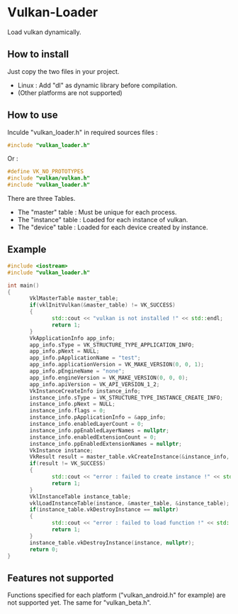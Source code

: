 # Vulkan-Loader
Load vulkan dynamically.

## How to install
Just copy the two files in your project.
- Linux : Add "dl" as dynamic library before compilation.
- (Other platforms are not supported)

## How to use
Inculde "vulkan_loader.h" in required sources files :
```cpp
#include "vulkan_loader.h"
```
Or :
```cpp
#define VK_NO_PROTOTYPES
#include "vulkan/vulkan.h"
#include "vulkan_loader.h"
```
There are three Tables.
 - The "master" table : Must be unique for each process.
 - The "instance" table : Loaded for each instance of vulkan.
 - The "device" table : Loaded for each device created by instance.

## Example
```cpp
#include <iostream>
#include "vulkan_loader.h"

int main()
{
       VklMasterTable master_table;
       if(vklInitVulkan(&master_table) != VK_SUCCESS)
       {
              std::cout << "vulkan is not installed !" << std::endl;
              return 1;
       }
       VkApplicationInfo app_info;
       app_info.sType = VK_STRUCTURE_TYPE_APPLICATION_INFO;
       app_info.pNext = NULL;
       app_info.pApplicationName = "test";
       app_info.applicationVersion = VK_MAKE_VERSION(0, 0, 1);
       app_info.pEngineName = "none";
       app_info.engineVersion = VK_MAKE_VERSION(0, 0, 0);
       app_info.apiVersion = VK_API_VERSION_1_2;
       VkInstanceCreateInfo instance_info;
       instance_info.sType = VK_STRUCTURE_TYPE_INSTANCE_CREATE_INFO;
       instance_info.pNext = NULL;
       instance_info.flags = 0;
       instance_info.pApplicationInfo = &app_info;
       instance_info.enabledLayerCount = 0;
       instance_info.ppEnabledLayerNames = nullptr;
       instance_info.enabledExtensionCount = 0;
       instance_info.ppEnabledExtensionNames = nullptr;
       VkInstance instance;
       VkResult result = master_table.vkCreateInstance(&instance_info, nullptr, &instance);
       if(result != VK_SUCCESS)
       {
              std::cout << "error : failed to create instance !" << std::endl;
              return 1;
       }
       VklInstanceTable instance_table;
       vklLoadInstanceTable(instance, &master_table, &instance_table);
       if(instance_table.vkDestroyInstance == nullptr)
       {
              std::cout << "error : failed to load function !" << std::endl;
              return 1;
       }
       instance_table.vkDestroyInstance(instance, nullptr);
       return 0;
}
```

## Features not supported
Functions specified for each platform ("vulkan_android.h" for example) are not supported yet. The same for "vulkan_beta.h".
